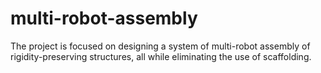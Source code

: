 # multi-robot-assembly
The project is  focused on designing a system of multi-robot assembly of rigidity-preserving structures, all while eliminating the use of scaffolding. 

